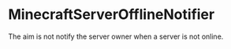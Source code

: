 # MinecraftServerOfflineNotifier
The aim is not notify the server owner when a server is not online.
